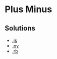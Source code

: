 # Plus Minus

## Solutions
* [.js](0_plus_minus.js)
* [.py](0_plus_minus.py)
* [.rb](0_plus_minus.rb)
